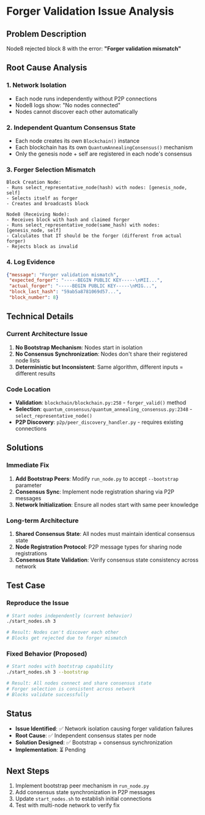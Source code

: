 # Forger Validation Issue Analysis

## Problem Description

Node8 rejected block 8 with the error: **"Forger validation mismatch"**

## Root Cause Analysis

### 1. Network Isolation
- Each node runs independently without P2P connections
- Node8 logs show: "No nodes connected"
- Nodes cannot discover each other automatically

### 2. Independent Quantum Consensus State
- Each node creates its own `Blockchain()` instance
- Each blockchain has its own `QuantumAnnealingConsensus()` mechanism
- Only the genesis node + self are registered in each node's consensus

### 3. Forger Selection Mismatch
```
Block Creation Node:
- Runs select_representative_node(hash) with nodes: [genesis_node, self]
- Selects itself as forger
- Creates and broadcasts block

Node8 (Receiving Node):
- Receives block with hash and claimed forger
- Runs select_representative_node(same_hash) with nodes: [genesis_node, self]
- Calculates that IT should be the forger (different from actual forger)
- Rejects block as invalid
```

### 4. Log Evidence
```json
{"message": "Forger validation mismatch", 
 "expected_forger": "-----BEGIN PUBLIC KEY-----\nMII...", 
 "actual_forger": "-----BEGIN PUBLIC KEY-----\nMIG...",
 "block_last_hash": "59ab5a8781069d57...", 
 "block_number": 8}
```

## Technical Details

### Current Architecture Issue
1. **No Bootstrap Mechanism**: Nodes start in isolation
2. **No Consensus Synchronization**: Nodes don't share their registered node lists
3. **Deterministic but Inconsistent**: Same algorithm, different inputs = different results

### Code Location
- **Validation**: `blockchain/blockchain.py:258` - `forger_valid()` method
- **Selection**: `quantum_consensus/quantum_annealing_consensus.py:2348` - `select_representative_node()`
- **P2P Discovery**: `p2p/peer_discovery_handler.py` - requires existing connections

## Solutions

### Immediate Fix
1. **Add Bootstrap Peers**: Modify `run_node.py` to accept `--bootstrap` parameter
2. **Consensus Sync**: Implement node registration sharing via P2P messages
3. **Network Initialization**: Ensure all nodes start with same peer knowledge

### Long-term Architecture
1. **Shared Consensus State**: All nodes must maintain identical consensus state
2. **Node Registration Protocol**: P2P message types for sharing node registrations
3. **Consensus State Validation**: Verify consensus state consistency across network

## Test Case

### Reproduce the Issue
```bash
# Start nodes independently (current behavior)
./start_nodes.sh 3

# Result: Nodes can't discover each other
# Blocks get rejected due to forger mismatch
```

### Fixed Behavior (Proposed)
```bash
# Start nodes with bootstrap capability
./start_nodes.sh 3 --bootstrap

# Result: All nodes connect and share consensus state
# Forger selection is consistent across network
# Blocks validate successfully
```

## Status
- **Issue Identified**: ✅ Network isolation causing forger validation failures
- **Root Cause**: ✅ Independent consensus states per node
- **Solution Designed**: ✅ Bootstrap + consensus synchronization
- **Implementation**: ⏳ Pending

## Next Steps
1. Implement bootstrap peer mechanism in `run_node.py`
2. Add consensus state synchronization in P2P messages
3. Update `start_nodes.sh` to establish initial connections
4. Test with multi-node network to verify fix
